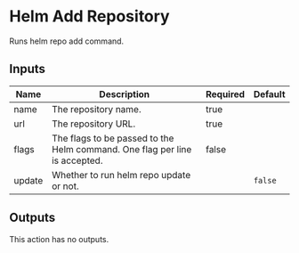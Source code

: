 # Helm Add Repository

Runs helm repo add command.

## Inputs

| Name | Description | Required | Default |
| --- | --- | --- | --- |
| name | The repository name. | true |  |
| url | The repository URL. | true |  |
| flags | The flags to be passed to the Helm command. One flag per line is accepted.  | false |  |
| update | Whether to run helm repo update or not. |  | `false` |

## Outputs

This action has no outputs.
